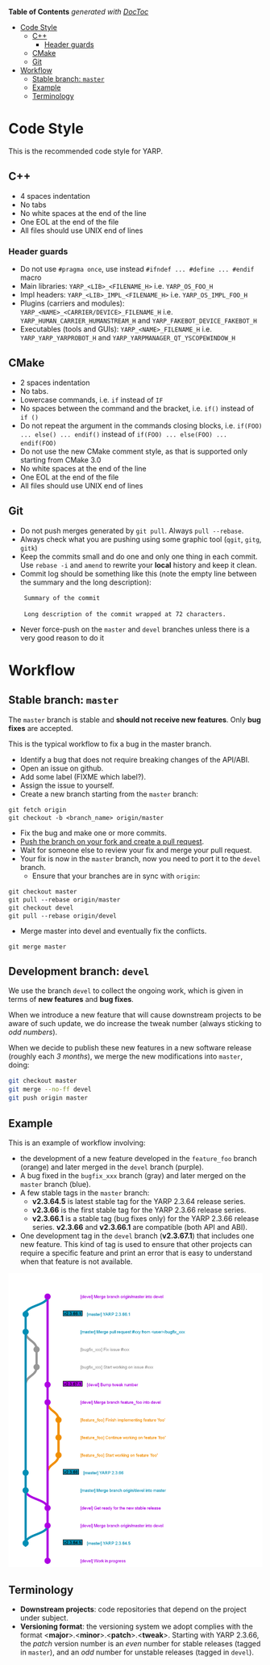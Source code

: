 <!-- START doctoc generated TOC please keep comment here to allow auto update -->
<!-- DON'T EDIT THIS SECTION, INSTEAD RE-RUN doctoc TO UPDATE -->
**Table of Contents**  *generated with [DocToc](https://github.com/thlorenz/doctoc)*

- [Code Style](#code-style)
  - [C++](#c)
    - [Header guards](#header-guards)
  - [CMake](#cmake)
  - [Git](#git)
- [Workflow](#workflow)
  - [Stable branch: `master`](#stable-branch-master)
  - [Example](#example)
  - [Terminology](#terminology)

<!-- END doctoc generated TOC please keep comment here to allow auto update -->

Code Style
==========

This is the recommended code style for YARP.

## C++

* 4 spaces indentation
* No tabs
* No white spaces at the end of the line
* One EOL at the end of the file
* All files should use UNIX end of lines

### Header guards

* Do not use `#pragma once`, use instead `#ifndef ... #define ... #endif` macro
* Main libraries: `YARP_<LIB>_<FILENAME_H>` i.e. `YARP_OS_FOO_H`
* Impl headers: `YARP_<LIB>_IMPL_<FILENAME_H>` i.e. `YARP_OS_IMPL_FOO_H`
* Plugins (carriers and modules): `YARP_<NAME>_<CARRIER/DEVICE>_FILENAME_H` i.e. `YARP_HUMAN_CARRIER_HUMANSTREAM_H` and `YARP_FAKEBOT_DEVICE_FAKEBOT_H`
* Executables (tools and GUIs): `YARP_<NAME>_FILENAME_H` i.e. `YARP_YARP_YARPROBOT_H` and `YARP_YARPMANAGER_QT_YSCOPEWINDOW_H`


## CMake

* 2 spaces indentation
* No tabs.
* Lowercase commands, i.e. `if` instead of `IF`
* No spaces between the command and the bracket, i.e. `if()` instead of `if ()`
* Do not repeat the argument in the commands closing blocks, i.e. `if(FOO) ... else() ... endif()` instead of `if(FOO) ... else(FOO) ... endif(FOO)`
* Do not use the new CMake comment style, as that is supported only starting from CMake 3.0
* No white spaces at the end of the line
* One EOL at the end of the file
* All files should use UNIX end of lines

## Git
 * Do not push merges generated by `git pull`. Always `pull --rebase`.
 * Always check what you are pushing using some graphic tool (`qgit`,
   `gitg`, `gitk`)
 * Keep the commits small and do one and only one thing in each commit.
   Use `rebase -i` and `amend` to rewrite your **local** history and
   keep it clean.
 * Commit log should be something like this (note the empty line between
   the summary and the long description):
   ```
    Summary of the commit

    Long description of the commit wrapped at 72 characters.
    ```
 * Never force-push on the `master` and `devel` branches unless there is
   a very good reason to do it

Workflow
========

## Stable branch: `master`

The `master` branch is stable and **should not receive new features**.
Only **bug fixes** are accepted.

This is the typical workflow to fix a bug in the master branch.

* Identify a bug that does not require breaking changes of the API/ABI.
* Open an issue on github.
* Add some label (FIXME which label?).
* Assign the issue to yourself.
* Create a new branch starting from the `master` branch:
```
git fetch origin
git checkout -b <branch_name> origin/master
```
* Fix the bug and make one or more commits.
* [Push the branch on your fork and create a pull request](https://help.github.com/categories/collaborating-on-projects-using-pull-requests/).
* Wait for someone else to review your fix and merge your pull request.
* Your fix is now in the `master` branch, now you need to port it to the `devel`
  branch.
  * Ensure that your branches are in sync with `origin`:
```
git checkout master
git pull --rebase origin/master
git checkout devel
git pull --rebase origin/devel
```
  * Merge master into devel and eventually fix the conflicts.
```
git merge master

```



## Development branch: `devel`


We use the branch `devel` to collect the ongoing work, which is given in terms
of **new features** and **bug fixes**.

When we introduce a new feature that will cause downstream projects to be aware
of such update, we do increase the tweak number (always sticking to
_odd numbers_).

When we decide to publish these new features in a new software release (roughly
each _3 months_), we merge the new modifications into `master`, doing:

```sh
git checkout master
git merge --no-ff devel
git push origin master
```



## Example

This is an example of workflow involving:
* the development of a new feature developed in the `feature_foo` branch (orange)
  and later merged in the `devel` branch (purple).
* A bug fixed in the `bugfix_xxx` branch (gray) and later merged on the `master`
  branch (blue).
* A few stable tags in the `master` branch:
  * **v2.3.64.5** is latest stable tag for the YARP 2.3.64 release series.
  * **v2.3.66** is the first stable tag for the YARP 2.3.66 release series.
  * **v2.3.66.1** is a stable tag (bug fixes only) for the YARP 2.3.66 release
    series. **v2.3.66** and **v2.3.66.1** are compatible (both API and ABI).
* One development tag in the `devel` branch (**v2.3.67.1**) that includes one new
  feature. This kind of tag is used to ensure that other projects can require a
  specific feature and print an error that is easy to understand when that
  feature is not available.

![YARP Workflow](/.github/workflow.png)


## Terminology

- **Downstream projects**: code repositories that depend on the project under
  subject.
- **Versioning format**: the versioning system we adopt complies with the format
  <**major**>.<**minor**>.<**patch**>.<**tweak**>.
  Starting with YARP 2.3.66, the _patch_ version number is an _even_ number for
  stable releases (tagged in `master`), and an _odd_ number for unstable releases
  (tagged in `devel`).
